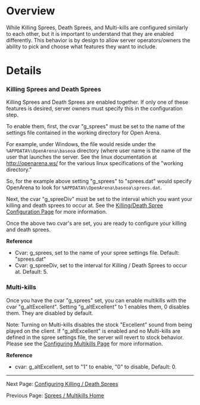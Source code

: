 # Overview #

While Killing Sprees, Death Sprees, and Multi-kills are configured similarly to each other, but it is important to understand that they are enabled differently.  This behavior is by design to allow server operators/owners the ability to pick and choose what features they want to include.

# Details #

### Killing Sprees and Death Sprees ###

Killing Sprees and Death Sprees are enabled together.  If only one of these features is desired, server owners must specify this in the configuration step.

To enable them, first, the cvar "g\_sprees" must be set to the name of the settings file contained in the working directory for Open Arena.

For example, under Windows, the file would reside under the `%APPDATA%\OpenArena\baseoa` directory (where user name is the name of the user that launches the server.  See the linux documentation at http://openarena.ws/ for the various linux specifications of the "working directory."

So, for the example above setting "g\_sprees" to "sprees.dat" would specify OpenArena to look for `%APPDATA%\OpenArena\baseoa\sprees.dat`.

Next, the cvar "g\_spreeDiv" must be set to the interval which you want your killing and death sprees to occur at.  See the [Killing/Death Spree Configuration Page](Configuring_Sprees.md) for more information.

Once the above two cvar's are set, you are ready to configure your killing and death sprees.

**Reference**

  * Cvar: g\_sprees, set to the name of your spree settings file. Default: "sprees.dat"
  * Cvar: g\_spreeDiv, set to the interval for Killing / Death Sprees to occur at. Default: 5.

### Multi-kills ###

Once you have the cvar "g\_sprees" set,  you can enable multikills with the cvar "g\_altExcellent".  Setting "g\_altExcellent" to 1 enables them, 0 disables them. They are disabled by default.

Note: Turning on Multi-kills disables the stock "Excellent" sound from being played on the client.  If "g\_altExcellent" is enabled and no Multi-kills are defined in the spree settings file, the server will revert to stock behavior.  Please see the [Configuring Multikills Page](MultKill_Config.md) for more information.

**Reference**

  * cvar: g\_altExcellent, set to "1" to enable, "0" to disable, Default: 0.

---


Next Page: [Configuring Killing / Death Sprees](Configuring_Sprees.md)

Previous Page: [Sprees / Multikills Home ](Sprees_and_Multikills.md)